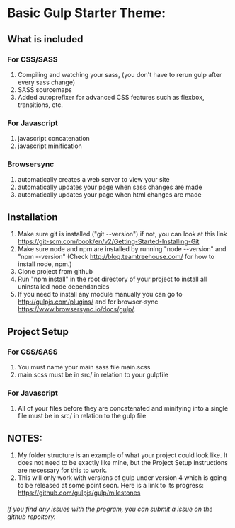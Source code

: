 # Basic Gulp Starter Theme:
## What is included
### For CSS/SASS
 1. Compiling and watching your sass, (you don't have to rerun gulp after every sass change)
 2. SASS sourcemaps
 3. Added autoprefixer for advanced CSS features such as flexbox, transitions, etc.

### For Javascript
1. javascript concatenation
2. javascript minification

### Browsersync
1. automatically creates a web server to view your site
2. automatically updates your page when sass changes are made
3. automatically updates your page when html changes are made

## Installation
1. Make sure git is installed ("git --version") if not, you can look at this link https://git-scm.com/book/en/v2/Getting-Started-Installing-Git
1. Make sure node and npm are installed by running "node --version" and "npm --version"
(Check http://blog.teamtreehouse.com/ for how to install node, npm.)
1. Clone project from github
2. Run "npm install" in the root directory of your project to install all uninstalled node dependancies
3. If you need to install any module manually you can go to http://gulpjs.com/plugins/ and for browser-sync https://www.browsersync.io/docs/gulp/.

## Project Setup
### For CSS/SASS
1. You must name your main sass file main.scss
2. main.scss must be in src/ in relation to your gulpfile

### For Javascript
1. All of your files before they are concatenated and minifying into a single file must be in src/ in relation to the gulp file

## NOTES:
1. My folder structure is an example of what your project could look like. It does not need  to be exactly like mine, but the Project Setup instructions are necessary for this to work.
2. This will only work with versions of gulp under version 4 which is going to be released at some point soon. Here is a link to its progress: https://github.com/gulpjs/gulp/milestones

###### If you find any issues with the program, you can submit a issue on the github repoitory.
